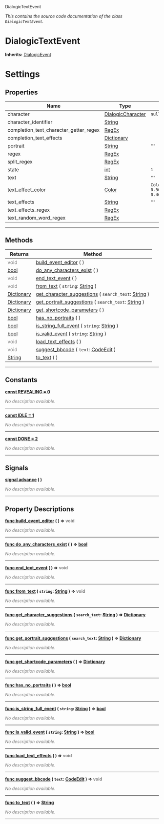 
<div class="header-banner purple">
<div class="header-label purple">DialogicTextEvent</div>
</div>

*This contains the source code documentation of the class `DialogicTextEvent`.*
        
# DialogicTextEvent
**Inherits:** [DialogicEvent](class_dialogicevent.md)

# Settings
## Properties
Name | Type | Default 
--- | --- | --- 
character | [DialogicCharacter](class_dialogiccharacter.md) |  `null` 
character_identifier | [String](https://docs.godotengine.org/en/latest/classes/class_string.html#class-string) |   
completion_text_character_getter_regex | [RegEx](https://docs.godotengine.org/en/latest/classes/class_regex.html#class-regex) |   
completion_text_effects | [Dictionary](https://docs.godotengine.org/en/latest/classes/class_dictionary.html#class-dictionary) |   
portrait | [String](https://docs.godotengine.org/en/latest/classes/class_string.html#class-string) |  `""` 
regex | [RegEx](https://docs.godotengine.org/en/latest/classes/class_regex.html#class-regex) |   
split_regex | [RegEx](https://docs.godotengine.org/en/latest/classes/class_regex.html#class-regex) |   
state | [int](https://docs.godotengine.org/en/latest/classes/class_int.html#class-int) |  `1` 
text | [String](https://docs.godotengine.org/en/latest/classes/class_string.html#class-string) |  `""` 
text_effect_color | [Color](https://docs.godotengine.org/en/latest/classes/class_color.html#class-color) |  `Color(0.537255, 0.509804, 0.462745, 1)` 
text_effects | [String](https://docs.godotengine.org/en/latest/classes/class_string.html#class-string) |  `""` 
text_effects_regex | [RegEx](https://docs.godotengine.org/en/latest/classes/class_regex.html#class-regex) |   
text_random_word_regex | [RegEx](https://docs.godotengine.org/en/latest/classes/class_regex.html#class-regex) |   
--- 

## Methods
Returns | Method 
--- | --- 
<span style = "color: gray">void</span> | [<span class="hljs-title">build_event_editor</span>](#property-build_event_editor) ( ) 
<span class="hljs-attribute">[bool](https://docs.godotengine.org/en/latest/classes/class_bool.html#class-bool)</span> | [<span class="hljs-title">do_any_characters_exist</span>](#property-do_any_characters_exist) ( ) 
<span style = "color: gray">void</span> | [<span class="hljs-title">end_text_event</span>](#property-end_text_event) ( ) 
<span style = "color: gray">void</span> | [<span class="hljs-title">from_text</span>](#property-from_text) ( `string`: [String](https://docs.godotengine.org/en/latest/classes/class_string.html#class-string) ) 
<span class="hljs-attribute">[Dictionary](https://docs.godotengine.org/en/latest/classes/class_dictionary.html#class-dictionary)</span> | [<span class="hljs-title">get_character_suggestions</span>](#property-get_character_suggestions) ( `search_text`: [String](https://docs.godotengine.org/en/latest/classes/class_string.html#class-string) ) 
<span class="hljs-attribute">[Dictionary](https://docs.godotengine.org/en/latest/classes/class_dictionary.html#class-dictionary)</span> | [<span class="hljs-title">get_portrait_suggestions</span>](#property-get_portrait_suggestions) ( `search_text`: [String](https://docs.godotengine.org/en/latest/classes/class_string.html#class-string) ) 
<span class="hljs-attribute">[Dictionary](https://docs.godotengine.org/en/latest/classes/class_dictionary.html#class-dictionary)</span> | [<span class="hljs-title">get_shortcode_parameters</span>](#property-get_shortcode_parameters) ( ) 
<span class="hljs-attribute">[bool](https://docs.godotengine.org/en/latest/classes/class_bool.html#class-bool)</span> | [<span class="hljs-title">has_no_portraits</span>](#property-has_no_portraits) ( ) 
<span class="hljs-attribute">[bool](https://docs.godotengine.org/en/latest/classes/class_bool.html#class-bool)</span> | [<span class="hljs-title">is_string_full_event</span>](#property-is_string_full_event) ( `string`: [String](https://docs.godotengine.org/en/latest/classes/class_string.html#class-string) ) 
<span class="hljs-attribute">[bool](https://docs.godotengine.org/en/latest/classes/class_bool.html#class-bool)</span> | [<span class="hljs-title">is_valid_event</span>](#property-is_valid_event) ( `string`: [String](https://docs.godotengine.org/en/latest/classes/class_string.html#class-string) ) 
<span style = "color: gray">void</span> | [<span class="hljs-title">load_text_effects</span>](#property-load_text_effects) ( ) 
<span style = "color: gray">void</span> | [<span class="hljs-title">suggest_bbcode</span>](#property-suggest_bbcode) ( `text`: [CodeEdit](https://docs.godotengine.org/en/latest/classes/class_codeedit.html#class-codeedit) ) 
<span class="hljs-attribute">[String](https://docs.godotengine.org/en/latest/classes/class_string.html#class-string)</span> | [<span class="hljs-title">to_text</span>](#property-to_text) ( ) 
--- 
## Constants


<a class="header" id="constant-REVEALING" href="#constant-REVEALING">**<span class="hljs-attribute">const</span> <span class="hljs-title">REVEALING</span><span class="hljs-comment"> = 0</span>**</a>



 <span style = "color: gray">*No description available.*</span> 

---


<a class="header" id="constant-IDLE" href="#constant-IDLE">**<span class="hljs-attribute">const</span> <span class="hljs-title">IDLE</span><span class="hljs-comment"> = 1</span>**</a>



 <span style = "color: gray">*No description available.*</span> 

---


<a class="header" id="constant-DONE" href="#constant-DONE">**<span class="hljs-attribute">const</span> <span class="hljs-title">DONE</span><span class="hljs-comment"> = 2</span>**</a>



 <span style = "color: gray">*No description available.*</span> 

---

## Signals


<a class="header" id="signal-advance" href="#signal-advance">**<span class="hljs-attribute">signal</span> [<span class="hljs-title">advance</span>](#signal-advance) ( )** </a>



 <span style = "color: gray">*No description available.*</span> 

---

## Property Descriptions



<a class="header" id="property-build_event_editor" href="#property-build_event_editor">**<span class="hljs-attribute">func</span> [<span class="hljs-title">build_event_editor</span>](#property-build_event_editor) ( )</a>  ⇒ <span style = "color: gray">void</span>** 



 <span style = "color: gray">*No description available.*</span> 

---



<a class="header" id="property-do_any_characters_exist" href="#property-do_any_characters_exist">**<span class="hljs-attribute">func</span> [<span class="hljs-title">do_any_characters_exist</span>](#property-do_any_characters_exist) ( )</a>  ⇒ <span class="hljs-attribute">[bool](https://docs.godotengine.org/en/latest/classes/class_bool.html#class-bool)</span>** 



 <span style = "color: gray">*No description available.*</span> 

---



<a class="header" id="property-end_text_event" href="#property-end_text_event">**<span class="hljs-attribute">func</span> [<span class="hljs-title">end_text_event</span>](#property-end_text_event) ( )</a>  ⇒ <span style = "color: gray">void</span>** 



 <span style = "color: gray">*No description available.*</span> 

---



<a class="header" id="property-from_text" href="#property-from_text">**<span class="hljs-attribute">func</span> [<span class="hljs-title">from_text</span>](#property-from_text) ( `string`: [String](https://docs.godotengine.org/en/latest/classes/class_string.html#class-string) )</a>  ⇒ <span style = "color: gray">void</span>** 



 <span style = "color: gray">*No description available.*</span> 

---



<a class="header" id="property-get_character_suggestions" href="#property-get_character_suggestions">**<span class="hljs-attribute">func</span> [<span class="hljs-title">get_character_suggestions</span>](#property-get_character_suggestions) ( `search_text`: [String](https://docs.godotengine.org/en/latest/classes/class_string.html#class-string) )</a>  ⇒ <span class="hljs-attribute">[Dictionary](https://docs.godotengine.org/en/latest/classes/class_dictionary.html#class-dictionary)</span>** 



 <span style = "color: gray">*No description available.*</span> 

---



<a class="header" id="property-get_portrait_suggestions" href="#property-get_portrait_suggestions">**<span class="hljs-attribute">func</span> [<span class="hljs-title">get_portrait_suggestions</span>](#property-get_portrait_suggestions) ( `search_text`: [String](https://docs.godotengine.org/en/latest/classes/class_string.html#class-string) )</a>  ⇒ <span class="hljs-attribute">[Dictionary](https://docs.godotengine.org/en/latest/classes/class_dictionary.html#class-dictionary)</span>** 



 <span style = "color: gray">*No description available.*</span> 

---



<a class="header" id="property-get_shortcode_parameters" href="#property-get_shortcode_parameters">**<span class="hljs-attribute">func</span> [<span class="hljs-title">get_shortcode_parameters</span>](#property-get_shortcode_parameters) ( )</a>  ⇒ <span class="hljs-attribute">[Dictionary](https://docs.godotengine.org/en/latest/classes/class_dictionary.html#class-dictionary)</span>** 



 <span style = "color: gray">*No description available.*</span> 

---



<a class="header" id="property-has_no_portraits" href="#property-has_no_portraits">**<span class="hljs-attribute">func</span> [<span class="hljs-title">has_no_portraits</span>](#property-has_no_portraits) ( )</a>  ⇒ <span class="hljs-attribute">[bool](https://docs.godotengine.org/en/latest/classes/class_bool.html#class-bool)</span>** 



 <span style = "color: gray">*No description available.*</span> 

---



<a class="header" id="property-is_string_full_event" href="#property-is_string_full_event">**<span class="hljs-attribute">func</span> [<span class="hljs-title">is_string_full_event</span>](#property-is_string_full_event) ( `string`: [String](https://docs.godotengine.org/en/latest/classes/class_string.html#class-string) )</a>  ⇒ <span class="hljs-attribute">[bool](https://docs.godotengine.org/en/latest/classes/class_bool.html#class-bool)</span>** 



 <span style = "color: gray">*No description available.*</span> 

---



<a class="header" id="property-is_valid_event" href="#property-is_valid_event">**<span class="hljs-attribute">func</span> [<span class="hljs-title">is_valid_event</span>](#property-is_valid_event) ( `string`: [String](https://docs.godotengine.org/en/latest/classes/class_string.html#class-string) )</a>  ⇒ <span class="hljs-attribute">[bool](https://docs.godotengine.org/en/latest/classes/class_bool.html#class-bool)</span>** 



 <span style = "color: gray">*No description available.*</span> 

---



<a class="header" id="property-load_text_effects" href="#property-load_text_effects">**<span class="hljs-attribute">func</span> [<span class="hljs-title">load_text_effects</span>](#property-load_text_effects) ( )</a>  ⇒ <span style = "color: gray">void</span>** 



 <span style = "color: gray">*No description available.*</span> 

---



<a class="header" id="property-suggest_bbcode" href="#property-suggest_bbcode">**<span class="hljs-attribute">func</span> [<span class="hljs-title">suggest_bbcode</span>](#property-suggest_bbcode) ( `text`: [CodeEdit](https://docs.godotengine.org/en/latest/classes/class_codeedit.html#class-codeedit) )</a>  ⇒ <span style = "color: gray">void</span>** 



 <span style = "color: gray">*No description available.*</span> 

---



<a class="header" id="property-to_text" href="#property-to_text">**<span class="hljs-attribute">func</span> [<span class="hljs-title">to_text</span>](#property-to_text) ( )</a>  ⇒ <span class="hljs-attribute">[String](https://docs.godotengine.org/en/latest/classes/class_string.html#class-string)</span>** 



 <span style = "color: gray">*No description available.*</span> 

---

